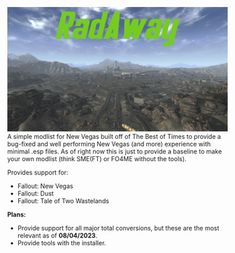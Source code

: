 ![RadAway](https://github.com/Biblioklept/radaway/blob/main/img/radaway.png)
A simple modlist for New Vegas built off of The Best of Times to provide a bug-fixed and well performing New Vegas (and more) experience with minimal .esp files. As of right now this is just to provide a baseline to make your own modlist (think SME(FT) or FO4ME without the tools).

Provides support for:
- Fallout: New Vegas
- Fallout: Dust
- Fallout: Tale of Two Wastelands

__Plans:__
- Provide support for all major total conversions, but these are the most relevant as of __08/04/2023__.
- Provide tools with the installer.
